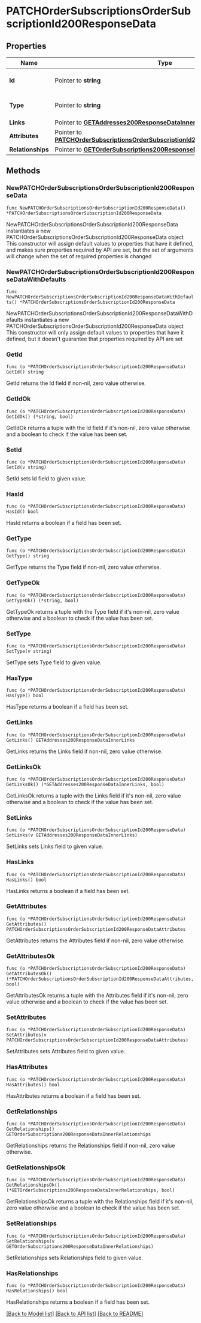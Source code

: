 # PATCHOrderSubscriptionsOrderSubscriptionId200ResponseData

## Properties

Name | Type | Description | Notes
------------ | ------------- | ------------- | -------------
**Id** | Pointer to **string** | The resource&#39;s id | [optional] 
**Type** | Pointer to **string** | The resource&#39;s type | [optional] [default to "order_subscriptions"]
**Links** | Pointer to [**GETAddresses200ResponseDataInnerLinks**](GETAddresses200ResponseDataInnerLinks.md) |  | [optional] 
**Attributes** | Pointer to [**PATCHOrderSubscriptionsOrderSubscriptionId200ResponseDataAttributes**](PATCHOrderSubscriptionsOrderSubscriptionId200ResponseDataAttributes.md) |  | [optional] 
**Relationships** | Pointer to [**GETOrderSubscriptions200ResponseDataInnerRelationships**](GETOrderSubscriptions200ResponseDataInnerRelationships.md) |  | [optional] 

## Methods

### NewPATCHOrderSubscriptionsOrderSubscriptionId200ResponseData

`func NewPATCHOrderSubscriptionsOrderSubscriptionId200ResponseData() *PATCHOrderSubscriptionsOrderSubscriptionId200ResponseData`

NewPATCHOrderSubscriptionsOrderSubscriptionId200ResponseData instantiates a new PATCHOrderSubscriptionsOrderSubscriptionId200ResponseData object
This constructor will assign default values to properties that have it defined,
and makes sure properties required by API are set, but the set of arguments
will change when the set of required properties is changed

### NewPATCHOrderSubscriptionsOrderSubscriptionId200ResponseDataWithDefaults

`func NewPATCHOrderSubscriptionsOrderSubscriptionId200ResponseDataWithDefaults() *PATCHOrderSubscriptionsOrderSubscriptionId200ResponseData`

NewPATCHOrderSubscriptionsOrderSubscriptionId200ResponseDataWithDefaults instantiates a new PATCHOrderSubscriptionsOrderSubscriptionId200ResponseData object
This constructor will only assign default values to properties that have it defined,
but it doesn't guarantee that properties required by API are set

### GetId

`func (o *PATCHOrderSubscriptionsOrderSubscriptionId200ResponseData) GetId() string`

GetId returns the Id field if non-nil, zero value otherwise.

### GetIdOk

`func (o *PATCHOrderSubscriptionsOrderSubscriptionId200ResponseData) GetIdOk() (*string, bool)`

GetIdOk returns a tuple with the Id field if it's non-nil, zero value otherwise
and a boolean to check if the value has been set.

### SetId

`func (o *PATCHOrderSubscriptionsOrderSubscriptionId200ResponseData) SetId(v string)`

SetId sets Id field to given value.

### HasId

`func (o *PATCHOrderSubscriptionsOrderSubscriptionId200ResponseData) HasId() bool`

HasId returns a boolean if a field has been set.

### GetType

`func (o *PATCHOrderSubscriptionsOrderSubscriptionId200ResponseData) GetType() string`

GetType returns the Type field if non-nil, zero value otherwise.

### GetTypeOk

`func (o *PATCHOrderSubscriptionsOrderSubscriptionId200ResponseData) GetTypeOk() (*string, bool)`

GetTypeOk returns a tuple with the Type field if it's non-nil, zero value otherwise
and a boolean to check if the value has been set.

### SetType

`func (o *PATCHOrderSubscriptionsOrderSubscriptionId200ResponseData) SetType(v string)`

SetType sets Type field to given value.

### HasType

`func (o *PATCHOrderSubscriptionsOrderSubscriptionId200ResponseData) HasType() bool`

HasType returns a boolean if a field has been set.

### GetLinks

`func (o *PATCHOrderSubscriptionsOrderSubscriptionId200ResponseData) GetLinks() GETAddresses200ResponseDataInnerLinks`

GetLinks returns the Links field if non-nil, zero value otherwise.

### GetLinksOk

`func (o *PATCHOrderSubscriptionsOrderSubscriptionId200ResponseData) GetLinksOk() (*GETAddresses200ResponseDataInnerLinks, bool)`

GetLinksOk returns a tuple with the Links field if it's non-nil, zero value otherwise
and a boolean to check if the value has been set.

### SetLinks

`func (o *PATCHOrderSubscriptionsOrderSubscriptionId200ResponseData) SetLinks(v GETAddresses200ResponseDataInnerLinks)`

SetLinks sets Links field to given value.

### HasLinks

`func (o *PATCHOrderSubscriptionsOrderSubscriptionId200ResponseData) HasLinks() bool`

HasLinks returns a boolean if a field has been set.

### GetAttributes

`func (o *PATCHOrderSubscriptionsOrderSubscriptionId200ResponseData) GetAttributes() PATCHOrderSubscriptionsOrderSubscriptionId200ResponseDataAttributes`

GetAttributes returns the Attributes field if non-nil, zero value otherwise.

### GetAttributesOk

`func (o *PATCHOrderSubscriptionsOrderSubscriptionId200ResponseData) GetAttributesOk() (*PATCHOrderSubscriptionsOrderSubscriptionId200ResponseDataAttributes, bool)`

GetAttributesOk returns a tuple with the Attributes field if it's non-nil, zero value otherwise
and a boolean to check if the value has been set.

### SetAttributes

`func (o *PATCHOrderSubscriptionsOrderSubscriptionId200ResponseData) SetAttributes(v PATCHOrderSubscriptionsOrderSubscriptionId200ResponseDataAttributes)`

SetAttributes sets Attributes field to given value.

### HasAttributes

`func (o *PATCHOrderSubscriptionsOrderSubscriptionId200ResponseData) HasAttributes() bool`

HasAttributes returns a boolean if a field has been set.

### GetRelationships

`func (o *PATCHOrderSubscriptionsOrderSubscriptionId200ResponseData) GetRelationships() GETOrderSubscriptions200ResponseDataInnerRelationships`

GetRelationships returns the Relationships field if non-nil, zero value otherwise.

### GetRelationshipsOk

`func (o *PATCHOrderSubscriptionsOrderSubscriptionId200ResponseData) GetRelationshipsOk() (*GETOrderSubscriptions200ResponseDataInnerRelationships, bool)`

GetRelationshipsOk returns a tuple with the Relationships field if it's non-nil, zero value otherwise
and a boolean to check if the value has been set.

### SetRelationships

`func (o *PATCHOrderSubscriptionsOrderSubscriptionId200ResponseData) SetRelationships(v GETOrderSubscriptions200ResponseDataInnerRelationships)`

SetRelationships sets Relationships field to given value.

### HasRelationships

`func (o *PATCHOrderSubscriptionsOrderSubscriptionId200ResponseData) HasRelationships() bool`

HasRelationships returns a boolean if a field has been set.


[[Back to Model list]](../README.md#documentation-for-models) [[Back to API list]](../README.md#documentation-for-api-endpoints) [[Back to README]](../README.md)


